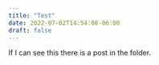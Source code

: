 ```yaml
---
title: "Test"
date: 2022-07-02T14:54:08-06:00
draft: false
---
```


If I can see this there is a post in the folder.